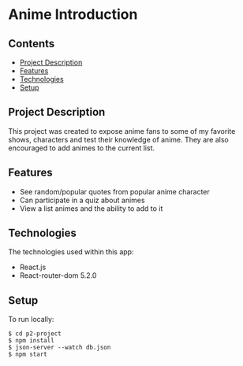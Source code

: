 # Anime Introduction

## Contents

* [Project Description](#project-Description)
* [Features](#features)
* [Technologies](#technologies)
* [Setup](#setup)


## Project Description

This project was created to expose anime fans to some of my favorite shows, characters and test their knowledge of anime. They are also encouraged to add animes to the current list.

## Features
* See random/popular quotes from popular anime character 
* Can participate in a quiz about animes
* View a list animes and the ability to add to it

## Technologies
The technologies used within this app:
* React.js
* React-router-dom 5.2.0

## Setup
To run locally:
```
$ cd p2-project
$ npm install
$ json-server --watch db.json
$ npm start

```
